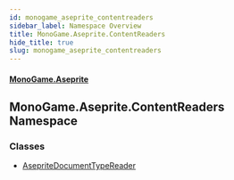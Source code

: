 ```yaml
---
id: monogame_aseprite_contentreaders
sidebar_label: Namespace Overview
title: MonoGame.Aseprite.ContentReaders
hide_title: true
slug: monogame_aseprite_contentreaders
---
```

#### [MonoGame.Aseprite](index 'index')
## MonoGame.Aseprite.ContentReaders Namespace
### Classes
- [AsepriteDocumentTypeReader](asepritedocumenttypereader 'MonoGame.Aseprite.ContentReaders.AsepriteDocumentTypeReader')
